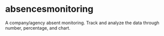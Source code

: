 # absencesmonitoring
A company/agency absent monitoring. Track and analyze the data through number, percentage, and chart.
